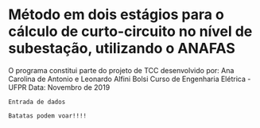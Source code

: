 # Método em dois estágios para o cálculo de curto-circuito no nível de subestação, utilizando o ANAFAS

O programa constitui parte do projeto de TCC desenvolvido por: Ana Carolina de Antonio e Leonardo Alfini Bolsi
Curso de Engenharia Elétrica - UFPR
Data: Novembro de 2019

``` Entrada de dados ```

```
Batatas podem voar!!!!
```
